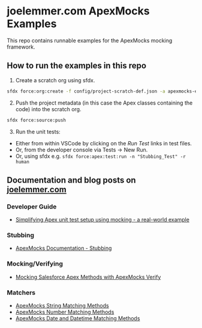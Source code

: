 # joelemmer.com ApexMocks Examples

This repo contains runnable examples for the ApexMocks mocking framework.

## How to run the examples in this repo

1. Create a scratch org using sfdx.

```bash
sfdx force:org:create -f config/project-scratch-def.json -a apexmocks-examples --setdefaultusername
```

2. Push the project metadata (in this case the Apex classes containing the code) into the scratch org.

```bash
sfdx force:source:push
```

3. Run the unit tests:
- Either from within VSCode by clicking on the *Run Test* links in test files.
- Or, from the developer console via Tests -> New Run.
- Or, using sfdx e.g. `sfdx force:apex:test:run -n "Stubbing_Test" -r human`

## Documentation and blog posts on [joelemmer.com](https://www.joelemmer.com)

### Developer Guide
- [Simplifying Apex unit test setup using mocking - a real-world example](https://www.joelemmer.com/using-mocking-in-salesforce-unit-tests)

### Stubbing
- [ApexMocks Documentation - Stubbing](https://www.joelemmer.com/apexmocks-documentation-stubbing/)

### Mocking/Verifying
- [Mocking Salesforce Apex Methods with ApexMocks Verify](https://www.joelemmer.com/mocking-salesforce-apex-methods-with-apexmocks-verify/)

### Matchers
- [ApexMocks String Matching Methods](https://www.joelemmer.com/apexmocks-string-matching-methods/)
- [ApexMocks Number Matching Methods](https://www.joelemmer.com/apexmocks-number-matching-methods/)
- [ApexMocks Date and Datetime Matching Methods](https://www.joelemmer.com/apexmocks-date-and-time-matching-methods/)
